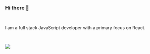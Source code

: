 ### Hi there 👋

<br>

I am a full stack JavaScript developer with a primary focus on React.

<br>


![](https://github-readme-stats.vercel.app/api?username=MattDClarke&bg_color=30,e96443,904e95&title_color=fff&text_color=fff)
